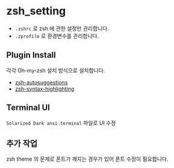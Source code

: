 # zsh_setting
- `.zshrc` 로 zsh 에 관한 설정만 관리합니다.
- `.zprofile` 로 환경변수를 관리합니다.

## Plugin Install
각각 Oh-my-zsh 설치 방식으로 설치합니다.

- [zsh-autosuggestions](https://github.com/zsh-users/zsh-autosuggestions/blob/master/INSTALL.md)
- [zsh-syntax-highlighting](https://github.com/zsh-users/zsh-syntax-highlighting/blob/master/INSTALL.md)

## Terminal UI
`Solarized Dark ansi.terminal` 파일로 UI 수정

## 추가 작업
zsh theme 의 문제로 폰트가 깨지는 경우가 있어 폰트 수정이 필요합니다. 
